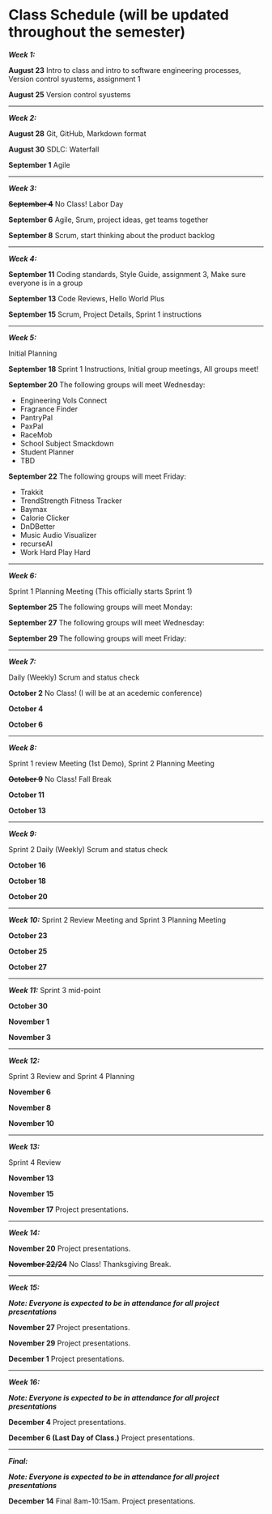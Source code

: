 # Class Schedule (will be updated throughout the semester)

***Week 1:***

**August 23** Intro to class and intro to software engineering processes, Version control syustems, assignment 1

**August 25** Version control syustems 

---
***Week 2:***

**August 28** Git, GitHub, Markdown format

**August 30** SDLC: Waterfall

**September 1** Agile

---
***Week 3:***

**~~September 4~~** No Class! Labor Day

**September 6** Agile, Srum, project ideas, get teams together

**September 8**  Scrum, start thinking about the product backlog

---
***Week 4:***

**September 11**  Coding standards, Style Guide, assignment 3, Make sure everyone is in a group

**September 13** Code Reviews, Hello World Plus

**September 15** Scrum, Project Details, Sprint 1 instructions

---
***Week 5:*** 

Initial Planning

**September 18** Sprint 1 Instructions, Initial group meetings, All groups meet!

**September 20** The following groups will meet Wednesday:
- Engineering Vols Connect
- Fragrance Finder
- PantryPal
- PaxPal
- RaceMob
- School Subject Smackdown
- Student Planner
- TBD


**September 22** The following groups will meet Friday:
- Trakkit
- TrendStrength Fitness Tracker
- Baymax
- Calorie Clicker
- DnDBetter
- Music Audio Visualizer
- recurseAI
- Work Hard Play Hard


---
***Week 6:***

Sprint 1 Planning Meeting (This officially starts Sprint 1)

**September 25** The following groups will meet Monday:

**September 27** The following groups will meet Wednesday:

**September 29** The following groups will meet Friday:

---
***Week 7:***

Daily (Weekly) Scrum and status check

**October 2** No Class! (I will be at an acedemic conference)

**October 4** 

**October 6**

---
***Week 8:***

Sprint 1 review Meeting (1st Demo), Sprint 2 Planning Meeting

**~~October 9~~** No Class! Fall Break

**October 11**

**October 13**

---
***Week 9:***

Sprint 2 Daily (Weekly) Scrum and status check


**October 16**

**October 18**

**October 20**

---
***Week 10:***
Sprint 2 Review Meeting and Sprint 3 Planning Meeting


**October 23**

**October 25**

**October 27**

---
***Week 11:***
Sprint 3 mid-point


**October 30**

**November 1**

**November 3**

---
***Week 12:***

Sprint 3 Review and Sprint 4 Planning


**November 6** 

**November 8** 

**November 10**

---
***Week 13:***

Sprint 4 Review

**November 13** 

**November 15**

**November 17** Project presentations.

---
***Week 14:***

**November 20** Project presentations.

**~~November 22/24~~** No Class! Thanksgiving Break.



---
***Week 15:***

***Note: Everyone is expected to be in attendance for all project presentations***

**November 27** Project presentations.

**November 29** Project presentations.

**December 1** Project presentations.

---
***Week 16:***

***Note: Everyone is expected to be in attendance for all project presentations***

**December 4** Project presentations.

**December 6 (Last Day of Class.)** Project presentations.

---
***Final:***

***Note: Everyone is expected to be in attendance for all project presentations***

**December 14** Final 8am-10:15am. Project presentations.

